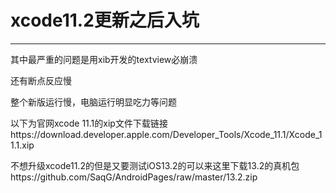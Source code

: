 xcode11.2更新之后入坑
===
---
其中最严重的问题是用xib开发的textview必崩溃<br>

还有断点反应慢<br>

整个新版运行慢，电脑运行明显吃力等问题<br>

以下为官网xcode 11.1的xip文件下载链接https://download.developer.apple.com/Developer_Tools/Xcode_11.1/Xcode_11.1.xip<br>

不想升级xcode11.2的但是又要测试iOS13.2的可以来这里下载13.2的真机包https://github.com/SaqG/AndroidPages/raw/master/13.2.zip<br>

